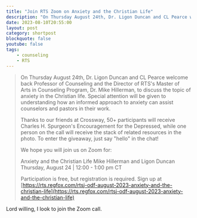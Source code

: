 ```yaml
---
title: "Join RTS Zoom on Anxiety and the Christian Life"
description: "On Thursday August 24th, Dr. Ligon Duncan and CL Pearce welcome back Professor of Counseling and the Director of RTS\u0027s Master of Arts in Counseling Program, Dr. Mike Hillerman, to discuss the topic of anxiety in the Christian life."
date: 2023-08-10T20:55:00
layout: post
category: shortpost
blockquote: false
youtube: false
tags:
    - counseling
    - RTS
---
```


>On Thursday August 24th, Dr. Ligon Duncan and CL Pearce welcome back Professor of Counseling and the Director of RTS's Master of Arts in Counseling Program, Dr. Mike Hillerman, to discuss the topic of anxiety in the Christian life. Special attention will be given to understanding how an informed approach to anxiety can assist counselors and pastors in their work. 
>
>Thanks to our friends at Crossway, 50+ participants will receive Charles H. Spurgeon's Encouragement for the Depressed, while one person on the call will receive the stack of related resources in the photo. To enter the giveaway, just say "hello" in the chat!
>
>We hope you will join us on Zoom for:
>
>Anxiety and the Christian Life
>Mike Hillerman and Ligon Duncan
>Thursday, August 24 | 12:00 - 1:00 pm CT
>
>Participation is free, but registration is required. Sign up at [https://rts.regfox.com/rtsj-odf-august-2023-anxiety-and-the-christian-life](https://rts.regfox.com/rtsj-odf-august-2023-anxiety-and-the-christian-life)

Lord willing, I look to join the Zoom call.